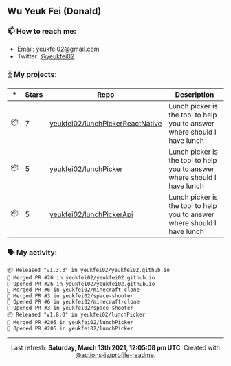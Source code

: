 ## Wu Yeuk Fei (Donald)

### 📫 How to reach me:

- Email: [yeukfei02@gmail.com](yeukfei02@gmail.com)
- Twitter: [@yeukfei02](https://twitter.com/yeukfei02)

### 🗄 My projects:

|*|Stars|Repo|Description|
|---|---|---|---|
| 📦 | 7 | [yeukfei02/lunchPickerReactNative](https://github.com/yeukfei02/lunchPickerReactNative) | Lunch picker is the tool to help you to answer where should I have lunch |
| 📦 | 5 | [yeukfei02/lunchPicker](https://github.com/yeukfei02/lunchPicker) | Lunch picker is the tool to help you to answer where should I have lunch |
| 📦 | 5 | [yeukfei02/lunchPickerApi](https://github.com/yeukfei02/lunchPickerApi) | Lunch picker is the tool to help you to answer where should I have lunch |

### 🗣 My activity:

```
📦 Released "v1.3.3" in yeukfei02/yeukfei02.github.io
🎉 Merged PR #26 in yeukfei02/yeukfei02.github.io
💪 Opened PR #26 in yeukfei02/yeukfei02.github.io
🎉 Merged PR #6 in yeukfei02/minecraft-clone
🎉 Merged PR #3 in yeukfei02/space-shooter
💪 Opened PR #6 in yeukfei02/minecraft-clone
💪 Opened PR #3 in yeukfei02/space-shooter
📦 Released "v1.8.0" in yeukfei02/lunchPicker
🎉 Merged PR #205 in yeukfei02/lunchPicker
💪 Opened PR #205 in yeukfei02/lunchPicker
```

<!-- <img src="https://github-readme-stats.vercel.app/api?username=yeukfei02&show_icons=true&count_private=true&theme=radical" />

<img src="https://github-readme-stats.vercel.app/api/top-langs/?username=yeukfei02&theme=radical" /> -->

---

<p align="center">Last refresh: <b>Saturday, March 13th 2021, 12:05:08 pm UTC</b>. Created with <a href=https://github.com/marketplace/actions/profile-readme>@actions-js/profile-readme</a>.</p>
